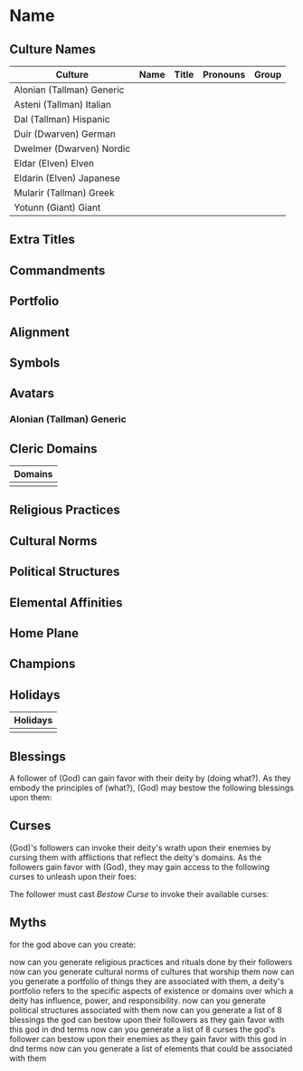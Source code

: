 # Name

## Culture Names

| Culture | Name | Title | Pronouns | Group |
| ---- | ---- | ---- | ---- | ---- |
| Alonian (Tallman) Generic |  |  |  |  |
| Asteni (Tallman) Italian |  |  |  |  |
| Dal (Tallman) Hispanic|  |  |  |  |
| Duir (Dwarven) German |  |  |  |  |
| Dwelmer (Dwarven) Nordic |  |  |  |  |
| Eldar (Elven) Elven |  |  |  |  |
| Eldarin (Elven) Japanese |  |  |  |  |
| Mularir (Tallman) Greek |  |  |  |  |
| Yotunn (Giant) Giant |  |  |  |  |


## Extra Titles

## Commandments

## Portfolio

## Alignment

## Symbols

## Avatars
### Alonian (Tallman) Generic

## Cleric Domains
| Domains |
| ------- |
|         |

## Religious Practices

## Cultural Norms

## Political Structures

## Elemental Affinities

## Home Plane

## Champions

## Holidays

| Holidays |
| ---- |
|  |

## Blessings

A follower of (God) can gain favor with their deity by (doing what?). As they embody the principles of (what?), (God) may bestow the following blessings upon them:

## Curses

(God)'s followers can invoke their deity's wrath upon their enemies by cursing them with afflictions that reflect the deity's domains. As the followers gain favor with (God), they may gain access to the following curses to unleash upon their foes:

The follower must cast *Bestow Curse* to invoke their available curses:

## Myths



for the god above can you create:

now can you generate religious practices and rituals done by their followers 
now can you generate cultural norms of cultures that worship them
now can you generate a portfolio of things they are associated with them, a deity's portfolio refers to the specific aspects of existence or domains over which a deity has influence, power, and responsibility. 
now can you generate political structures associated with them
now can you generate a list of 8 blessings the god can bestow upon their followers as they gain favor with this god in dnd terms
now can you generate a list of 8 curses the god's follower can bestow upon their enemies as they gain favor with this god in dnd terms
now can you generate a list of elements that could be associated with them